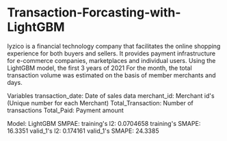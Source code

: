# Transaction-Forcasting-with-LightGBM
Iyzico is a financial technology company that facilitates the online shopping experience for both buyers and sellers. It provides payment infrastructure for e-commerce companies, marketplaces and individual users. Using the LightGBM model, the first 3 years of 2021 For the month, the total transaction volume was estimated on the basis of member merchants and days.


Variables
transaction_date: Date of sales data
merchant_id: Merchant id's (Unique number for each Merchant)
Total_Transaction: Number of transactions
Total_Paid: Payment amount

Model: LightGBM
SMPAE: training's l2: 0.0704658	training's SMAPE: 16.3351	valid_1's l2: 0.174161	valid_1's SMAPE: 24.3385
